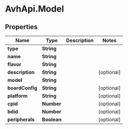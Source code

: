 # AvhApi.Model

## Properties

Name | Type | Description | Notes
------------ | ------------- | ------------- | -------------
**type** | **String** |  | 
**name** | **String** |  | 
**flavor** | **String** |  | 
**description** | **String** |  | [optional] 
**model** | **String** |  | 
**boardConfig** | **String** |  | [optional] 
**platform** | **String** |  | [optional] 
**cpid** | **Number** |  | [optional] 
**bdid** | **Number** |  | [optional] 
**peripherals** | **Boolean** |  | [optional] 



